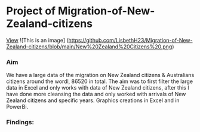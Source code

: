 # Project of Migration-of-New-Zealand-citizens
[View](https://app.powerbi.com/links/43tnFcyfRI?ctid=6efd0f20-57c8-4447-b53f-00d4992ca50b&pbi_source=linkShare)
![This is an image] (https://github.com/LisbethH23/Migration-of-New-Zealand-citizens/blob/main/New%20Zealand%20Citizens%20.png)
### Aim 
We have a large data of the migration on New Zealand citizens & Australians citizens around the wordl, 86520 in total. The aim was to first filter the large data in Excel and only works with data of New Zealand citizens, after this I have done more cleansing the data and only worked with arrivals of New Zealand citizens and specific years. Graphics creations in Excel and in PowerBi.

### Findings:



